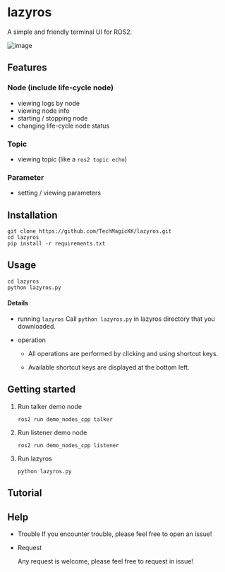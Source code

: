 # lazyros

A simple and friendly terminal UI for ROS2.

![image](./asset/lazyros_usage_short_movie.gif)



## Features

### Node (include life-cycle node)

- viewing logs by node
- viewing node info
- starting / stopping node
- changing life-cycle node status

### Topic

- viewing topic (like a `ros2 topic echo`)

### Parameter

- setting / viewing parameters



## Installation

```shell
git clone https://github.com/TechMagicKK/lazyros.git
cd lazyros
pip install -r requirements.txt
```



## Usage

```shell
cd lazyros
python lazyros.py
```

#### Details

- running `lazyros`
  Call `python lazyros.py` in lazyros directory that you downloaded.

- operation

  - All operations are performed by clicking and using shortcut keys.

  - Available shortcut keys are displayed at the bottom left.
  
  

## Getting started

1. Run talker demo node
   ```shell
   ros2 run demo_nodes_cpp talker
   ```

2. Run listener demo node
   ```
   ros2 run demo_nodes_cpp listener
   ```

3. Run lazyros
   ```shell
   python lazyros.py
   ```

   

## Tutorial





## Help

- Trouble
  If you encounter trouble, please feel free to open an issue!

- Request

  Any request is welcome, please feel free to request in issue!
